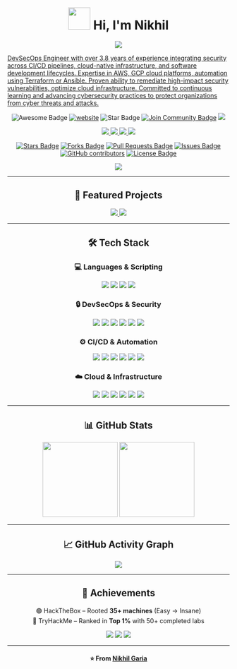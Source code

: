 <!-- Profile Header -->
  <h1 align="center"><img src="https://media.giphy.com/media/VgCDAzcKvsR6OM0uWg/giphy.gif" width="50">  Hi, I'm Nikhil</h1> 

<!-- Profile Header --> 
<!-- Typing Intro -->
<p align="center">
  <a href="https://git.io/typing-svg">
    <img src="https://readme-typing-svg.demolab.com?font=Fira+Code&size=22&pause=1000&color=00C9FF&center=true&vCenter=true&width=600&lines=DevSecOps+Engineer;Cloud+Architect;Cybersecurity+Analyst"><p>DevSecOps Engineer with over 3.8 years of experience integrating security across CI/CD pipelines, cloud-native infrastructure, and
software development lifecycles. Expertise in AWS, GCP cloud platforms, automation using Terraform or Ansible. Proven ability to
remediate high-impact security vulnerabilities, optimize cloud infrastructure. Committed to continuous learning and advancing
cybersecurity practices to protect organizations from cyber threats and attacks.
</p> </p>
  </a>
  
</p>
<div align="center">
<img src="https://cdn.rawgit.com/sindresorhus/awesome/d7305f38d29fed78fa85652e3a63e154dd8e8829/media/badge.svg" alt="Awesome Badge"/>
<a href="https://arbeitnow.com/?utm_source=awesome-github-profile-readme"><img src="https://img.shields.io/static/v1?label=&labelColor=505050&message=GetARemoteJob&color=%230076D6&style=flat&logo=google-chrome&logoColor=%230076D6" alt="website"/></a>
<!-- <img src="http://hits.dwyl.com/nikhil-garia/awesome-github-profile-readme.svg" alt="Hits Badge"/> -->
<!-- <img src="http://hits.dwyl.com/nikhil-garia/awesome-github-profile-readme.svg" alt="Hits Badge"/> -->
<img src="https://img.shields.io/static/v1?label=%F0%9F%8C%9F&message=If%20Useful&style=style=flat&color=BC4E99" alt="Star Badge"/>
<a href="https://discord.gg/XTW52Kt"><img src="https://img.shields.io/discord/733027681184251937.svg?style=flat&label=Join%20Community&color=7289DA" alt="Join Community Badge"/></a>
<a href="https://x.com/nikhilgaria" ><img src="https://img.shields.io/twitter/follow/nikhilgaria.svg?style=social" /> </a>
<p align="center"> 
  <a href="https://linkedin.com/in/nikhil-garia">
    <img src="https://img.shields.io/badge/LinkedIn-Connect-blue?style=flat" />
  </a>
  <a href="https://instagram.com/in/er.nikhil_garia">
    <img src="https://img.shields.io/badge/LinkedIn-Connect-blue?style=flat&logo=instagram" />
  </a>
  <a href="https://linktr.ee/nikhil_garia">
    <img src="https://img.shields.io/badge/Portfolio-Visit-green?style=flat&logo=google-chrome" />
  </a>
  <a href="https://github.com/nikhil-garia">
    <img src="https://img.shields.io/badge/GitHub-Follow-black?style=flat&logo=github" />
  </a>
</p>
<a href="https://github.com/abhisheknaiidu/awesome-github-profile-readme/stargazers"><img src="https://img.shields.io/github/stars/abhisheknaiidu/awesome-github-profile-readme" alt="Stars Badge"/></a>
<a href="https://github.com/abhisheknaiidu/awesome-github-profile-readme/network/members"><img src="https://img.shields.io/github/forks/abhisheknaiidu/awesome-github-profile-readme" alt="Forks Badge"/></a>
<a href="https://github.com/abhisheknaiidu/awesome-github-profile-readme/pulls"><img src="https://img.shields.io/github/issues-pr/abhisheknaiidu/awesome-github-profile-readme" alt="Pull Requests Badge"/></a>
<a href="https://github.com/abhisheknaiidu/awesome-github-profile-readme/issues"><img src="https://img.shields.io/github/issues/abhisheknaiidu/awesome-github-profile-readme" alt="Issues Badge"/></a>
<a href="https://github.com/abhisheknaiidu/awesome-github-profile-readme/graphs/contributors"><img alt="GitHub contributors" src="https://img.shields.io/github/contributors/abhisheknaiidu/awesome-github-profile-readme?color=2b9348"></a>
<a href="https://github.com/abhisheknaiidu/awesome-github-profile-readme/blob/master/LICENSE"><img src="https://img.shields.io/github/license/abhisheknaiidu/awesome-github-profile-readme?color=2b9348" alt="License Badge"/></a>
<p align="center">
  <img src="https://komarev.com/ghpvc/?username=nikhil-garia&color=blue" />
</p>

---

## 📂 Featured Projects
<p align="center">
  <a href="https://github.com/nikhil-garia/DDOS-Attack">
    <img src="https://github-readme-stats.vercel.app/api/pin/?username=nikhil-garia&repo=DDOS-Attack&theme=tokyonight" />
  </a>
  <a href="https://github.com/nikhil-garia/SMS-Bombing">
    <img src="https://github-readme-stats.vercel.app/api/pin/?username=nikhil-garia&repo=SMS-Bombing&theme=tokyonight" />
  </a>
</p>

---

## 🛠️ Tech Stack

### 💻 Languages & Scripting  
<p align="center">
  <img src="https://img.shields.io/badge/Python-3776AB?style=for-the-badge&logo=python&logoColor=white" />
  <img src="https://img.shields.io/badge/Shell_Script-121011?style=for-the-badge&logo=gnu-bash&logoColor=white" />
  <img src="https://img.shields.io/badge/PHP-777BB4?style=for-the-badge&logo=php&logoColor=white" />
  <img src="https://img.shields.io/badge/SQL-003B57?style=for-the-badge&logo=mysql&logoColor=white" />
</p>

### 🔒 DevSecOps & Security  
<p align="center">
  <img src="https://img.shields.io/badge/OWASP-000000?style=for-the-badge&logo=owasp&logoColor=white" />
  <img src="https://img.shields.io/badge/Kali_Linux-268BEE?style=for-the-badge&logo=kalilinux&logoColor=white" />
  <img src="https://img.shields.io/badge/Burp_Suite-FF6F00?style=for-the-badge&logo=burpsuite&logoColor=white" />
  <img src="https://img.shields.io/badge/Wireshark-1679A7?style=for-the-badge&logo=wireshark&logoColor=white" />
  <img src="https://img.shields.io/badge/Metasploit-0078D7?style=for-the-badge&logo=metasploit&logoColor=white" />
  <img src="https://img.shields.io/badge/SonarQube-4E9BCD?style=for-the-badge&logo=sonarqube&logoColor=white" />
</p>

### ⚙️ CI/CD & Automation  
<p align="center">
  <img src="https://img.shields.io/badge/Jenkins-D24939?style=for-the-badge&logo=jenkins&logoColor=white" />
  <img src="https://img.shields.io/badge/Ansible-EE0000?style=for-the-badge&logo=ansible&logoColor=white" />
  <img src="https://img.shields.io/badge/Docker-2496ED?style=for-the-badge&logo=docker&logoColor=white" />
  <img src="https://img.shields.io/badge/Kubernetes-326CE5?style=for-the-badge&logo=kubernetes&logoColor=white" />
  <img src="https://img.shields.io/badge/Terraform-844FBA?style=for-the-badge&logo=terraform&logoColor=white" />
  <img src="https://img.shields.io/badge/GitHub_Actions-2088FF?style=for-the-badge&logo=githubactions&logoColor=white" />
</p>

### ☁️ Cloud & Infrastructure  
<p align="center">
  <img src="https://img.shields.io/badge/AWS-232F3E?style=for-the-badge&logo=amazonaws&logoColor=white" />
  <img src="https://img.shields.io/badge/Google_Cloud-4285F4?style=for-the-badge&logo=googlecloud&logoColor=white" />
  <img src="https://img.shields.io/badge/Linux-FCC624?style=for-the-badge&logo=linux&logoColor=black" />
  <img src="https://img.shields.io/badge/Windows-0078D6?style=for-the-badge&logo=windows&logoColor=white" />
  <img src="https://img.shields.io/badge/Apache-D22128?style=for-the-badge&logo=apache&logoColor=white" />
  <img src="https://img.shields.io/badge/Tomcat-F8DC75?style=for-the-badge&logo=apachetomcat&logoColor=black" />
</p>

---

## 📊 GitHub Stats  
<p align="center">
  <img src="https://github-readme-stats.vercel.app/api?username=nikhil-garia&show_icons=true&theme=tokyonight" height="170" />
  <img src="https://github-readme-stats.vercel.app/api/top-langs/?username=nikhil-garia&layout=compact&theme=tokyonight" height="170" />
</p>

<!--<p align="center">
  <img src="https://github-readme-streak-stats.herokuapp.com?user=nikhil-garia&theme=tokyonight" height="180" />
</p>-->

---

## 📈 GitHub Activity Graph  
<p align="center">
  <img src="https://github-readme-activity-graph.vercel.app/graph?username=nikhil-garia&theme=tokyo-night" />
</p>

---

## 🏅 Achievements  
  🟢 HackTheBox – Rooted **35+ machines** (Easy → Insane)  
  🔴 TryHackMe – Ranked in **Top 1%** with 50+ completed labs  

<p align="center">
  <img src="https://img.shields.io/badge/AWS%20Certified-Security%20Specialty-FF9900?style=for-the-badge&logo=amazonaws&logoColor=white" />
  <img src="https://img.shields.io/badge/CompTIA-Security%2B-EA3E2C?style=for-the-badge&logo=comptia&logoColor=white" />
  <img src="https://img.shields.io/badge/DevSecOps-Certified%20Professional-00C9FF?style=for-the-badge&logo=shield&logoColor=white" />
</p>

---

<h4 align="center">⭐️ From <a href="https://github.com/nikhil-garia">Nikhil Garia</a></h4>
